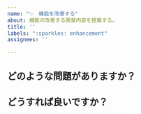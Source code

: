 ```yaml
---
name: "✨　機能を改善する"
about: 機能の改善する開発内容を提案する。
title: ''
labels: ":sparkles: enhancement"
assignees: ''

---
```


## どのような問題がありますか？

## どうすれば良いですか？
